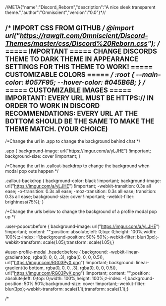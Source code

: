 //META{"name":"Discord_Reborn","description":"A nice sleek transparent theme.","author":"Omniscient","version":"0.0"}*//

/* IMPORT CSS FROM GITHUB */
@import url("https://rawgit.com/0mniscient/Discord-Themes/master/css/Discord%20Reborn.css");
/*
===== IMPORTANT =====
CHANGE DISCORDS THEME TO DARK THEME IN APPEARANCE SETTINGS FOR THIS THEME TO WORK!
===== CUSTOMIZABLE COLORS =====
*/
:root { 
 --main-color: #057F95;
 --hover-color: #045B6B;
 }
 /*
===== CUSTOMIZABLE IMAGES =====
IMPORTANT: EVERY URL MUST BE HTTPS:// IN ORDER TO WORK IN DISCORD
RECOMMENDATIONS: EVERY URL AT THE BOTTOM SHOULD BE THE SAME TO MAKE THE THEME MATCH. (YOUR CHOICE)
--------------------------------------------------------------------------------------------------------------------------------------------
/*Change the url in .app to change the background behind chat */

.app { background-image: url("https://imgur.com/a/yLJHE") !important; background-size: cover !important; }

/*Change the url in .callout-backdrop to change the background when modal pop outs happen */

.callout-backdrop { background-color: black !important; background-image: url("https://imgur.com/a/yLJHE") !important; -webkit-transition: 0.3s all ease; -o-transition: 0.3s all ease; -moz-transition: 0.3s all ease; transition: 0.3s all ease; background-size: cover !important; -webkit-filter: brightness(75%); }

/*Change the urls below to change the background of a profile modal pop up */

.user-popout:before {
    background-image: url("https://imgur.com/a/yLJHE") !important;
    content: "";position: absolute;left: 0;top: 0;height: 100%;width: 100%;z-index: -1;background-position: 50% 50%;-webkit-filter: blur(3px);-webkit-transform: scale(1.05);transform: scale(1.05);}

#user-profile-modal .header:before {
    background: -webkit-linear-gradient(top, rgba(0, 0, 0, .3), rgba(0, 0, 0, 0.5)), url("https://imgur.com/RG03PyX.png") !important;
    background: linear-gradient(to bottom, rgba(0, 0, 0, .3), rgba(0, 0, 0, 0.5)), url("https://imgur.com/RG03PyX.png") !important;
    content: "";position: absolute;left: 0;top: 0;width: 100%;height: 100%;z-index: -1;background-position: 50% 50%;background-size: cover !important;-webkit-filter: blur(3px);-webkit-transform: scale(1.1);transform: scale(1.1);}

 /*
